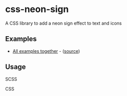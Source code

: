 # css-neon-sign
A CSS library to add a neon sign effect to text and icons

## Examples
* [All examples together](https://oh-kay-blanket.github.io/css-neon-sign/examples/all-examples) - ([source](https://github.com/oh-kay-blanket/css-neon-sign/blob/master/examples/all-examples.html))


## Usage
SCSS

CSS
